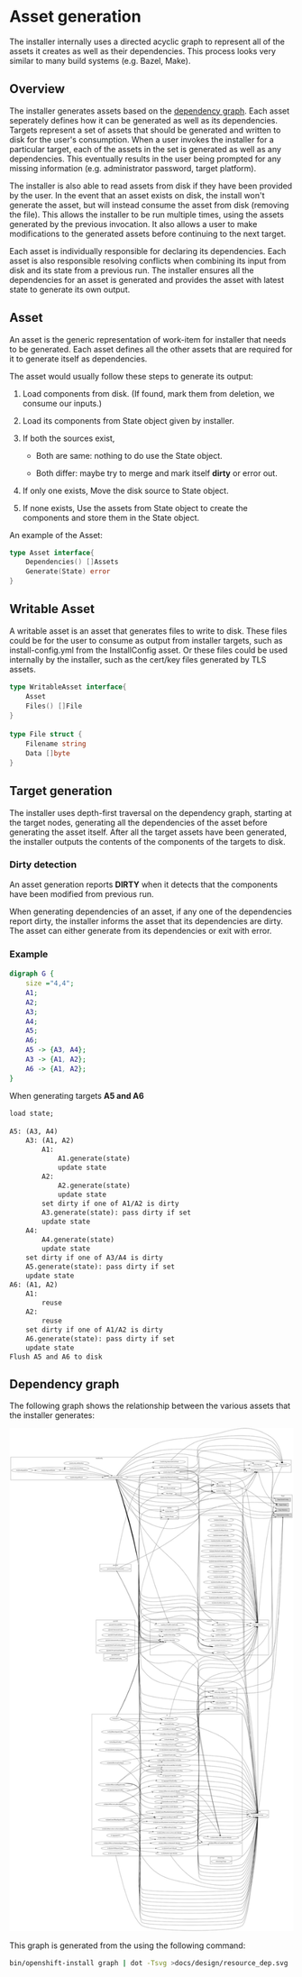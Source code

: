 # Asset generation

The installer internally uses a directed acyclic graph to represent all of the assets it creates as well as their dependencies. This process looks very similar to many build systems (e.g. Bazel, Make).

## Overview

The installer generates assets based on the [dependency graph](#dependency-graph). Each asset seperately defines how it can be generated as well as its dependencies. Targets represent a set of assets that should be generated and written to disk for the user's consumption. When a user invokes the installer for a particular target, each of the assets in the set is generated as well as any dependencies. This eventually results in the user being prompted for any missing information (e.g. administrator password, target platform).

The installer is also able to read assets from disk if they have been provided by the user. In the event that an asset exists on disk, the install won't generate the asset, but will instead consume the asset from disk (removing the file). This allows the installer to be run multiple times, using the assets generated by the previous invocation. It also allows a user to make modifications to the generated assets before continuing to the next target.

Each asset is individually responsible for declaring its dependencies. Each asset is also responsible resolving conflicts when combining its input from disk and its state from a previous run. The installer ensures all the dependencies for an asset is generated and provides the asset with latest state to generate its own output.

## Asset

An asset is the generic representation of work-item for installer that needs to be generated. Each asset defines all the other assets that are required for it to generate itself as dependencies.

The asset would usually follow these steps to generate its output:

1. Load components from disk. (If found, mark them from deletion, we consume our inputs.)

2. Load its components from State object given by installer.

3. If both the sources exist,

    * Both are same: nothing to do use the State object.

    * Both differ: maybe try to merge and mark itself **dirty** or error out.

4. If only one exists, Move the disk source to State object.

5. If none exists, Use the assets from State object to create the components and store them in the State object.

An example of the Asset:

```go
type Asset interface{
    Dependencies() []Assets
    Generate(State) error
}
```

## Writable Asset

A writable asset is an asset that generates files to write to disk. These files could be for the user to consume as output from installer targets, such as install-config.yml from the InstallConfig asset. Or these files could be used internally by the installer, such as the cert/key files generated by TLS assets.

```go
type WritableAsset interface{
    Asset
    Files() []File
}

type File struct {
    Filename string
    Data []byte
}
```

## Target generation

The installer uses depth-first traversal on the dependency graph, starting at the target nodes, generating all the dependencies of the asset before generating the asset itself. After all the target assets have been generated, the installer outputs the contents of the components of the targets to disk.

### Dirty detection

An asset generation reports **DIRTY** when it detects that the components have been modified from previous run.

When generating dependencies of an asset, if any one of the dependencies report dirty, the installer informs the asset that its dependencies are dirty. The asset can either generate from its dependencies or exit with error.

### Example

```dot
digraph G {
    size ="4,4";
    A1;
    A2;
    A3;
    A4;
    A5;
    A6;
    A5 -> {A3, A4};
    A3 -> {A1, A2};
    A6 -> {A1, A2};
}
```

When generating targets **A5 and A6**

```
load state;

A5: (A3, A4)
    A3: (A1, A2)
        A1:
            A1.generate(state)
            update state
        A2:
            A2.generate(state)
            update state
        set dirty if one of A1/A2 is dirty
        A3.generate(state): pass dirty if set
        update state
    A4:
        A4.generate(state)
        update state
    set dirty if one of A3/A4 is dirty
    A5.generate(state): pass dirty if set
    update state
A6: (A1, A2)
    A1:
        reuse
    A2:
        reuse
    set dirty if one of A1/A2 is dirty
    A6.generate(state): pass dirty if set
    update state
Flush A5 and A6 to disk
```

## Dependency graph

The following graph shows the relationship between the various assets that the installer generates:

![Image depicting the resource dependency graph](resource_dep.svg)

This graph is generated from the using the following command:

```sh
bin/openshift-install graph | dot -Tsvg >docs/design/resource_dep.svg
```
